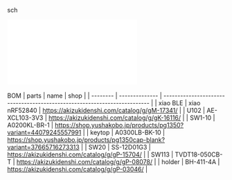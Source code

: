 
sch

![schema](img/xiao_ble_keboard_sch.pdf)

BOM
| parts    | name           | shop                                                                      | 
| -------- | -------------- | ------------------------------------------------------------------------- | 
| xiao BLE | xiao nRF52840  | https://akizukidenshi.com/catalog/g/gM-17341/                             | 
| U102     | AE-XCL103-3V3  | https://akizukidenshi.com/catalog/g/gK-16116/                             | 
| SW1-10   | A0200KL-BR-1   | https://shop.yushakobo.jp/products/pg1350?variant=44079245557991          | 
| keytop   | A0300LB-BK-10  | https://shop.yushakobo.jp/products/pg1350cap-blank?variant=37665716273313 | 
| SW20     | SS-12D01G3     | https://akizukidenshi.com/catalog/g/gP-15704/                             | 
| SW113    | TVDT18-050CB-T | https://akizukidenshi.com/catalog/g/gP-08078/                             | 
| holder   | BH-411-4A      | https://akizukidenshi.com/catalog/g/gP-03046/                             | 
